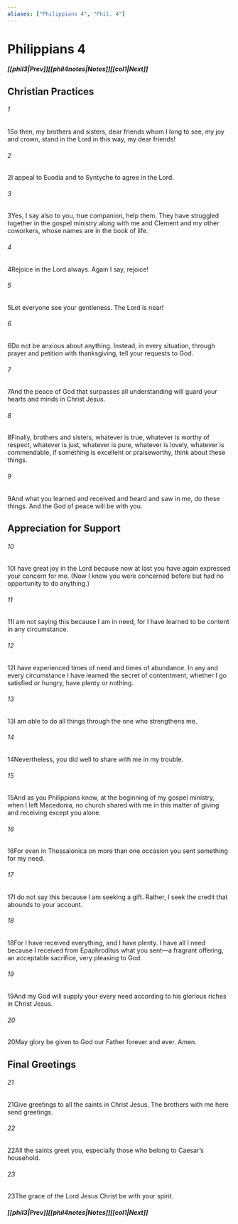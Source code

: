 ```yaml
---
aliases: ["Philippians 4", "Phil. 4"]
---
```

# Philippians 4
##### <span class=arrow-left></span>[[phil3|Prev]]<span class=navigation-separator></span>[[phil4notes|Notes]]<span class=navigation-separator></span>[[col1|Next]]<span class=arrow-right></span>
## Christian Practices
###### 1
<span class=verse-first>1</span>So then, my brothers and sisters, dear friends whom I long to see, my joy and crown, stand in the Lord in this way, my dear friends!
<div class=paragraph-break></div>

###### 2
<span class=verse-first>2</span>I appeal to Euodia and to Syntyche to agree in the Lord.
###### 3
<span class=verse-body>3</span>Yes, I say also to you, true companion, help them. They have struggled together in the gospel ministry along with me and Clement and my other coworkers, whose names are in the book of life.
<div class=paragraph-break></div>

###### 4
<span class=verse-first>4</span>Rejoice in the Lord always. Again I say, rejoice!
###### 5
<span class=verse-body>5</span>Let everyone see your gentleness. The Lord is near!
###### 6
<span class=verse-body>6</span>Do not be anxious about anything. Instead, in every situation, through prayer and petition with thanksgiving, tell your requests to God.
###### 7
<span class=verse-body>7</span>And the peace of God that surpasses all understanding will guard your hearts and minds in Christ Jesus.
<div class=paragraph-break></div>

###### 8
<span class=verse-first>8</span>Finally, brothers and sisters, whatever is true, whatever is worthy of respect, whatever is just, whatever is pure, whatever is lovely, whatever is commendable, if something is excellent or praiseworthy, think about these things.
###### 9
<span class=verse-body>9</span>And what you learned and received and heard and saw in me, do these things. And the God of peace will be with you.
## Appreciation for Support
###### 10
<span class=verse-first>10</span>I have great joy in the Lord because now at last you have again expressed your concern for me. (Now I know you were concerned before but had no opportunity to do anything.)
###### 11
<span class=verse-body>11</span>I am not saying this because I am in need, for I have learned to be content in any circumstance.
###### 12
<span class=verse-body>12</span>I have experienced times of need and times of abundance. In any and every circumstance I have learned the secret of contentment, whether I go satisfied or hungry, have plenty or nothing.
###### 13
<span class=verse-body>13</span>I am able to do all things through the one who strengthens me.
###### 14
<span class=verse-body>14</span>Nevertheless, you did well to share with me in my trouble.
<div class=paragraph-break></div>

###### 15
<span class=verse-first>15</span>And as you Philippians know, at the beginning of my gospel ministry, when I left Macedonia, no church shared with me in this matter of giving and receiving except you alone.
###### 16
<span class=verse-body>16</span>For even in Thessalonica on more than one occasion you sent something for my need.
###### 17
<span class=verse-body>17</span>I do not say this because I am seeking a gift. Rather, I seek the credit that abounds to your account.
###### 18
<span class=verse-body>18</span>For I have received everything, and I have plenty. I have all I need because I received from Epaphroditus what you sent—a fragrant offering, an acceptable sacrifice, very pleasing to God.
###### 19
<span class=verse-body>19</span>And my God will supply your every need according to his glorious riches in Christ Jesus.
###### 20
<span class=verse-body>20</span>May glory be given to God our Father forever and ever. Amen.
## Final Greetings
###### 21
<span class=verse-first>21</span>Give greetings to all the saints in Christ Jesus. The brothers with me here send greetings.
###### 22
<span class=verse-body>22</span>All the saints greet you, especially those who belong to Caesar’s household.
<div class=paragraph-break></div>

###### 23
<span class=verse-first>23</span>The grace of the Lord Jesus Christ be with your spirit.
##### <span class=arrow-left></span>[[phil3|Prev]]<span class=navigation-separator></span>[[phil4notes|Notes]]<span class=navigation-separator></span>[[col1|Next]]<span class=arrow-right></span>
